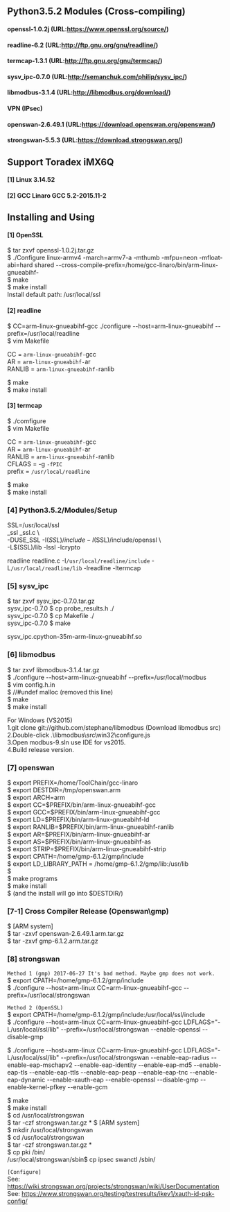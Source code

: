 ## Python3.5.2 Modules (Cross-compiling)
#### openssl-1.0.2j (URL:https://www.openssl.org/source/)
#### readline-6.2 (URL:http://ftp.gnu.org/gnu/readline/)
#### termcap-1.3.1 (URL:http://ftp.gnu.org/gnu/termcap/)
#### sysv_ipc-0.7.0 (URL:http://semanchuk.com/philip/sysv_ipc/)
#### libmodbus-3.1.4 (URL:http://libmodbus.org/download/)
#### VPN (IPsec)
#### openswan-2.6.49.1 (URL:https://download.openswan.org/openswan/)
#### strongswan-5.5.3 (URL:https://download.strongswan.org/)


## Support Toradex iMX6Q
#### [1] Linux 3.14.52  
#### [2] GCC Linaro GCC 5.2-2015.11-2  

## Installing and Using

#### [1] OpenSSL

$ tar zxvf openssl-1.0.2j.tar.gz  
$ ./Configure linux-armv4 -march=armv7-a -mthumb -mfpu=neon  -mfloat-abi=hard shared --cross-compile-prefix=/home/gcc-linaro/bin/arm-linux-gnueabihf-  
$ make  
$ make install  
Install default path: /usr/local/ssl  

#### [2] readline

$ CC=arm-linux-gnueabihf-gcc ./configure --host=arm-linux-gnueabihf  --prefix=/usr/local/readline  
$ vim Makefile  

CC = `arm-linux-gnueabihf-`gcc  
AR = `arm-linux-gnueabihf-`ar  
RANLIB = `arm-linux-gnueabihf-`ranlib  

$ make  
$ make install  

#### [3] termcap  
$ ./comfigure  
$ vim Makefile

CC = `arm-linux-gnueabihf-`gcc  
AR = `arm-linux-gnueabihf-`ar  
RANLIB = `arm-linux-gnueabihf-`ranlib  
CFLAGS = -g `-fPIC`  
prefix = `/usr/local/readline`  

$ make  
$ make install  


### [4] Python3.5.2/Modules/Setup

SSL=/usr/local/ssl  
_ssl _ssl.c \  
    -DUSE_SSL -I$(SSL)/include -I$(SSL)/include/openssl \  
    -L$(SSL)/lib -lssl -lcrypto  

readline readline.c -I`/usr/local/readline/include` -L`/usr/local/readline/lib` -lreadline -ltermcap  


### [5] sysv_ipc

$ tar zxvf sysv_ipc-0.7.0.tar.gz  
sysv_ipc-0.7.0 $ cp probe_results.h ./  
sysv_ipc-0.7.0 $ cp Makefile ./  
sysv_ipc-0.7.0 $ make  

sysv_ipc.cpython-35m-arm-linux-gnueabihf.so  

### [6] libmodbus

$ tar zxvf libmodbus-3.1.4.tar.gz  
$ ./configure --host=arm-linux-gnueabihf  --prefix=/usr/local/modbus  
$ vim config.h.in  
$ //#undef malloc  (removed this line)  
$ make  
$ make install  
  
For Windows (VS2015)  
1.git clone git://github.com/stephane/libmodbus  (Download libmodbus src)  
2.Double-click .\libmodbus\src\win32\configure.js  
3.Open modbus-9.sln use IDE for vs2015.  
4.Build release version.  
  
### [7] openswan
  
$ export PREFIX=/home/ToolChain/gcc-linaro  
$ export DESTDIR=/tmp/openswan.arm  
$ export ARCH=arm  
$ export CC=$PREFIX/bin/arm-linux-gnueabihf-gcc  
$ export GCC=$PREFIX/bin/arm-linux-gnueabihf-gcc  
$ export LD=$PREFIX/bin/arm-linux-gnueabihf-ld  
$ export RANLIB=$PREFIX/bin/arm-linux-gnueabihf-ranlib  
$ export AR=$PREFIX/bin/arm-linux-gnueabihf-ar  
$ export AS=$PREFIX/bin/arm-linux-gnueabihf-as  
$ export STRIP=$PREFIX/bin/arm-linux-gnueabihf-strip  
$ export CPATH=/home/gmp-6.1.2/gmp/include  
$ export LD_LIBRARY_PATH = /home/gmp-6.1.2/gmp/lib:/usr/lib  
$  
$ make programs  
$ make install  
$ (and the install will go into $DESTDIR/)  
  
  
### [7-1] Cross Compiler Release (Openswan\gmp)
  
$ [ARM system]  
$ tar -zxvf openswan-2.6.49.1.arm.tar.gz  
$ tar -zxvf gmp-6.1.2.arm.tar.gz  
  
  
### [8] strongswan
  
`Method 1 (gmp) 2017-06-27 It's bad method. Maybe gmp does not work.`  
$ export CPATH=/home/gmp-6.1.2/gmp/include  
$ ./configure  --host=arm-linux CC=arm-linux-gnueabihf-gcc --prefix=/usr/local/strongswan  
  
`Method 2 (OpenSSL)`  
$ export CPATH=/home/gmp-6.1.2/gmp/include:/usr/local/ssl/include  
$ ./configure  --host=arm-linux CC=arm-linux-gnueabihf-gcc LDFLAGS="-L/usr/local/ssl/lib" --prefix=/usr/local/strongswan  --enable-openssl --disable-gmp  
  
  
$ ./configure  --host=arm-linux CC=arm-linux-gnueabihf-gcc LDFLAGS="-L/usr/local/ssl/lib" --prefix=/usr/local/strongswan  --enable-eap-radius --enable-eap-mschapv2 --enable-eap-identity --enable-eap-md5 --enable-eap-tls --enable-eap-ttls --enable-eap-peap --enable-eap-tnc --enable-eap-dynamic --enable-xauth-eap --enable-openssl --disable-gmp --enable-kernel-pfkey --enable-gcm  
  
$ make  
$ make install  
$ cd /usr/local/strongswan  
$ tar -czf strongswan.tar.gz * 
$ [ARM system]  
$ mkdir /usr/local/strongswan  
$ cd /usr/local/strongswan  
$ tar -czf strongswan.tar.gz *  
$ cp pki /bin/  
/usr/local/strongswan/sbin$ cp ipsec swanctl /sbin/  
   
`[Configure]`  
See: https://wiki.strongswan.org/projects/strongswan/wiki/UserDocumentation  
See: https://www.strongswan.org/testing/testresults/ikev1/xauth-id-psk-config/  
  
